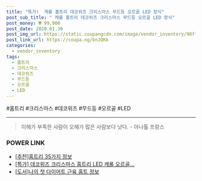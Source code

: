 ```yaml
--- 
title: "특가!  캐롤 홈트리 데코위즈 크리스마스 무드등 오르골 LED 장식" 
post_sub_title: " 캐롤 홈트리 데코위즈 크리스마스 무드등 오르골 LED 장식" 
post_money: ₩ 99,900 
post_date: 2020.01.30 
post_img_url: https://static.coupangcdn.com/image/vendor_inventory/98ff/d3030a1b6204afc25447574e6ead633ca64493b90c4d5f0fda834a09f3c0.jpg 
post_link_url: https://coupa.ng/bnJQKk 
categories: 
  - vendor_inventory 
tags: 
  - 홈트리 
  - 크리스마스 
  - 데코위즈 
  - 무드등 
  - 오르골 
  - LED 
--- 
```

  #홈트리 #크리스마스 #데코위즈 #무드등 #오르골 #LED 
<hr> 

> 이해가 부족한 사람이 오해가 많은 사람보다 낫다. - 아나톨 프랑스 


### POWER LINK

* <a href="https://blog.naver.com/fasyy4321/221789663600" target="_blank">[추천]홈트리 35가지 정보</a>
* <a href="https://blog.naver.com/sakai111/221790292346" target="_blank">[특가] 데코위즈 크리스마스 홈트리 LED 캐롤 오르골...</a>
* <a href="https://blog.naver.com/sakai111/221760234695" target="_blank">[도서]나의 첫 다이어트 근육 홈트 정보</a>
